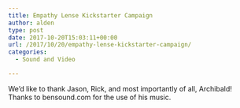 ```yaml
---
title: Empathy Lense Kickstarter Campaign
author: alden
type: post
date: 2017-10-20T15:03:11+00:00
url: /2017/10/20/empathy-lense-kickstarter-campaign/
categories:
  - Sound and Video

---
```

We&#8217;d like to thank Jason, Rick, and most importantly of all, Archibald! Thanks to bensound.com for the use of his music.

&nbsp;